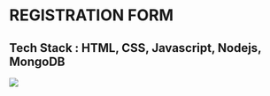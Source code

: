 <h1>REGISTRATION FORM</h1>
<h2>Tech Stack : HTML, CSS, Javascript, Nodejs, MongoDB</h2>
<img src="https://github.com/user-attachments/assets/d3763f16-b349-4ca4-986a-7f18aac933e9">
